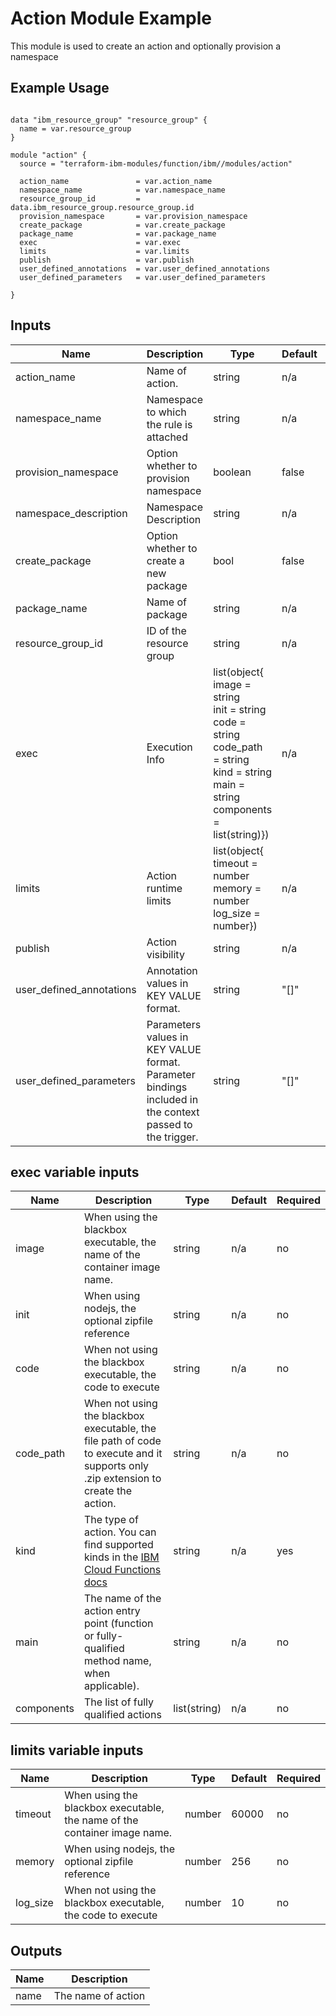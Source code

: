 # Action Module Example

This module is used to create an action and optionally provision a namespace

## Example Usage
```

data "ibm_resource_group" "resource_group" {
  name = var.resource_group
}

module "action" {
  source = "terraform-ibm-modules/function/ibm//modules/action"

  action_name               = var.action_name
  namespace_name            = var.namespace_name
  resource_group_id         = data.ibm_resource_group.resource_group.id
  provision_namespace       = var.provision_namespace
  create_package            = var.create_package
  package_name              = var.package_name
  exec                      = var.exec
  limits                    = var.limits
  publish                   = var.publish
  user_defined_annotations  = var.user_defined_annotations
  user_defined_parameters   = var.user_defined_parameters

}
```

<!-- BEGINNING OF PRE-COMMIT-TERRAFORM DOCS HOOK -->

## Inputs

| Name                              | Description                                           | Type   | Default | Required |
|-----------------------------------|-------------------------------------------------------|--------|---------|----------|
| action_name | Name of action. | string | n/a | yes |
| namespace_name | Namespace to which the rule is attached | string | n/a | yes |
| provision_namespace| Option whether to provision namespace | boolean | false | no |
| namespace_description | Namespace Description | string | n/a | no |
| create_package | Option whether to create a new package | bool | false | no |
| package_name | Name of package | string | n/a | no |
| resource\_group\_id | ID of the resource group | string | n/a | no |
| exec | Execution Info | list(object{<br>image = string<br>init = string <br>code = string<br>code_path = string<br>kind = string<br>main = string<br>components = list(string)}) | n/a | yes |
| limits | Action runtime limits | list(object{<br>timeout = number<br>memory = number<br>log_size = number}) | n/a | no |
| publish | Action visibility | string | n/a | no |
| user\_defined\_annotations | Annotation values in KEY VALUE format. | string | "[]" | no |
| user\_defined\_parameters | Parameters values in KEY VALUE format. Parameter bindings included in the context passed to the trigger. | string | "[]" | no |

## exec variable inputs

| Name                              | Description                                           | Type   | Default | Required |
|-----------------------------------|-------------------------------------------------------|--------|---------|----------|
| image| When using the blackbox executable, the name of the container image name. | string | n/a | no |
| init| When using nodejs, the optional zipfile reference | string | n/a | no |
| code| When not using the blackbox executable, the code to execute | string | n/a | no |
| code_path| When not using the blackbox executable, the file path of code to execute and it supports only .zip extension to create the action. | string | n/a | no |
| kind| The type of action. You can find supported kinds in the [IBM Cloud Functions docs](https://cloud.ibm.com/docs/openwhisk?topic=cloud-functions-runtimes) | string | n/a | yes |
| main| The name of the action entry point (function or fully-qualified method name, when applicable). | string | n/a | no |
| components| The list of fully qualified actions | list(string) | n/a | no |

## limits variable inputs

| Name                              | Description                                           | Type   | Default | Required |
|-----------------------------------|-------------------------------------------------------|--------|---------|----------|
| timeout| When using the blackbox executable, the name of the container image name. | number | 60000 | no |
| memory| When using nodejs, the optional zipfile reference | number | 256 | no |
| log_size| When not using the blackbox executable, the code to execute | number | 10 | no |

## Outputs

| Name | Description |
|------|-------------|
| name | The name of action |

<!-- END OF PRE-COMMIT-TERRAFORM DOCS HOOK -->